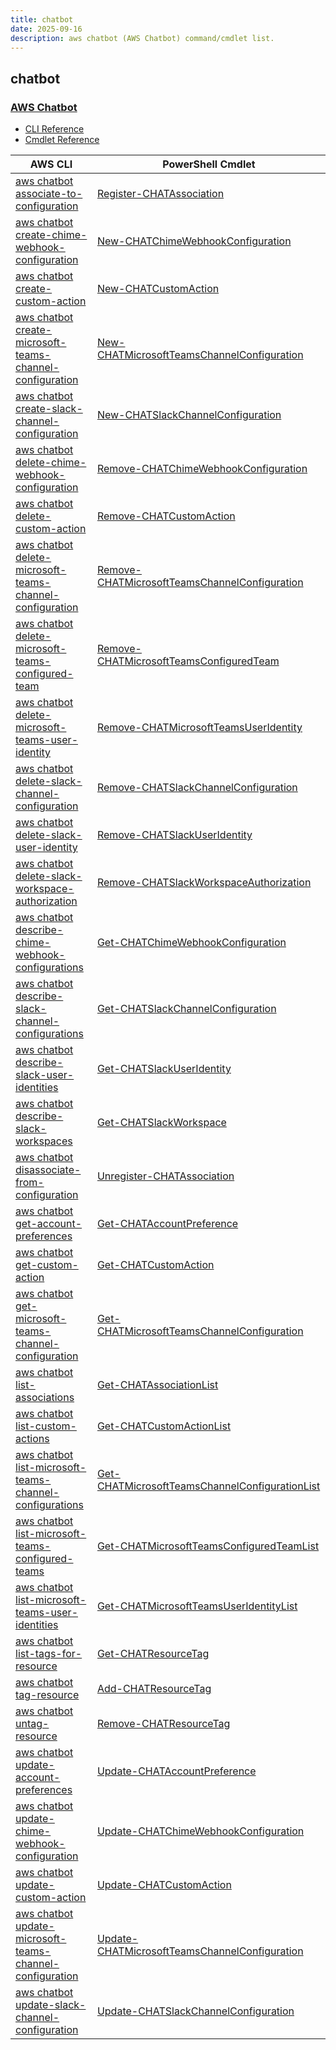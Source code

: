 ```yaml
---
title: chatbot
date: 2025-09-16
description: aws chatbot (AWS Chatbot) command/cmdlet list.
---
```


## chatbot

### [AWS Chatbot](https://aws.amazon.com/chatbot/)

* [CLI Reference](https://awscli.amazonaws.com/v2/documentation/api/latest/reference/chatbot/index.html)
* [Cmdlet Reference](https://docs.aws.amazon.com/powershell/latest/reference/items/Chatbot_cmdlets.html)

|AWS CLI|PowerShell Cmdlet|
|----|----|
|[aws chatbot associate-to-configuration](https://awscli.amazonaws.com/v2/documentation/api/latest/reference/chatbot/associate-to-configuration.html)|[Register-CHATAssociation](https://docs.aws.amazon.com/powershell/latest/reference/items/Register-CHATAssociation.html)|
|[aws chatbot create-chime-webhook-configuration](https://awscli.amazonaws.com/v2/documentation/api/latest/reference/chatbot/create-chime-webhook-configuration.html)|[New-CHATChimeWebhookConfiguration](https://docs.aws.amazon.com/powershell/latest/reference/items/New-CHATChimeWebhookConfiguration.html)|
|[aws chatbot create-custom-action](https://awscli.amazonaws.com/v2/documentation/api/latest/reference/chatbot/create-custom-action.html)|[New-CHATCustomAction](https://docs.aws.amazon.com/powershell/latest/reference/items/New-CHATCustomAction.html)|
|[aws chatbot create-microsoft-teams-channel-configuration](https://awscli.amazonaws.com/v2/documentation/api/latest/reference/chatbot/create-microsoft-teams-channel-configuration.html)|[New-CHATMicrosoftTeamsChannelConfiguration](https://docs.aws.amazon.com/powershell/latest/reference/items/New-CHATMicrosoftTeamsChannelConfiguration.html)|
|[aws chatbot create-slack-channel-configuration](https://awscli.amazonaws.com/v2/documentation/api/latest/reference/chatbot/create-slack-channel-configuration.html)|[New-CHATSlackChannelConfiguration](https://docs.aws.amazon.com/powershell/latest/reference/items/New-CHATSlackChannelConfiguration.html)|
|[aws chatbot delete-chime-webhook-configuration](https://awscli.amazonaws.com/v2/documentation/api/latest/reference/chatbot/delete-chime-webhook-configuration.html)|[Remove-CHATChimeWebhookConfiguration](https://docs.aws.amazon.com/powershell/latest/reference/items/Remove-CHATChimeWebhookConfiguration.html)|
|[aws chatbot delete-custom-action](https://awscli.amazonaws.com/v2/documentation/api/latest/reference/chatbot/delete-custom-action.html)|[Remove-CHATCustomAction](https://docs.aws.amazon.com/powershell/latest/reference/items/Remove-CHATCustomAction.html)|
|[aws chatbot delete-microsoft-teams-channel-configuration](https://awscli.amazonaws.com/v2/documentation/api/latest/reference/chatbot/delete-microsoft-teams-channel-configuration.html)|[Remove-CHATMicrosoftTeamsChannelConfiguration](https://docs.aws.amazon.com/powershell/latest/reference/items/Remove-CHATMicrosoftTeamsChannelConfiguration.html)|
|[aws chatbot delete-microsoft-teams-configured-team](https://awscli.amazonaws.com/v2/documentation/api/latest/reference/chatbot/delete-microsoft-teams-configured-team.html)|[Remove-CHATMicrosoftTeamsConfiguredTeam](https://docs.aws.amazon.com/powershell/latest/reference/items/Remove-CHATMicrosoftTeamsConfiguredTeam.html)|
|[aws chatbot delete-microsoft-teams-user-identity](https://awscli.amazonaws.com/v2/documentation/api/latest/reference/chatbot/delete-microsoft-teams-user-identity.html)|[Remove-CHATMicrosoftTeamsUserIdentity](https://docs.aws.amazon.com/powershell/latest/reference/items/Remove-CHATMicrosoftTeamsUserIdentity.html)|
|[aws chatbot delete-slack-channel-configuration](https://awscli.amazonaws.com/v2/documentation/api/latest/reference/chatbot/delete-slack-channel-configuration.html)|[Remove-CHATSlackChannelConfiguration](https://docs.aws.amazon.com/powershell/latest/reference/items/Remove-CHATSlackChannelConfiguration.html)|
|[aws chatbot delete-slack-user-identity](https://awscli.amazonaws.com/v2/documentation/api/latest/reference/chatbot/delete-slack-user-identity.html)|[Remove-CHATSlackUserIdentity](https://docs.aws.amazon.com/powershell/latest/reference/items/Remove-CHATSlackUserIdentity.html)|
|[aws chatbot delete-slack-workspace-authorization](https://awscli.amazonaws.com/v2/documentation/api/latest/reference/chatbot/delete-slack-workspace-authorization.html)|[Remove-CHATSlackWorkspaceAuthorization](https://docs.aws.amazon.com/powershell/latest/reference/items/Remove-CHATSlackWorkspaceAuthorization.html)|
|[aws chatbot describe-chime-webhook-configurations](https://awscli.amazonaws.com/v2/documentation/api/latest/reference/chatbot/describe-chime-webhook-configurations.html)|[Get-CHATChimeWebhookConfiguration](https://docs.aws.amazon.com/powershell/latest/reference/items/Get-CHATChimeWebhookConfiguration.html)|
|[aws chatbot describe-slack-channel-configurations](https://awscli.amazonaws.com/v2/documentation/api/latest/reference/chatbot/describe-slack-channel-configurations.html)|[Get-CHATSlackChannelConfiguration](https://docs.aws.amazon.com/powershell/latest/reference/items/Get-CHATSlackChannelConfiguration.html)|
|[aws chatbot describe-slack-user-identities](https://awscli.amazonaws.com/v2/documentation/api/latest/reference/chatbot/describe-slack-user-identities.html)|[Get-CHATSlackUserIdentity](https://docs.aws.amazon.com/powershell/latest/reference/items/Get-CHATSlackUserIdentity.html)|
|[aws chatbot describe-slack-workspaces](https://awscli.amazonaws.com/v2/documentation/api/latest/reference/chatbot/describe-slack-workspaces.html)|[Get-CHATSlackWorkspace](https://docs.aws.amazon.com/powershell/latest/reference/items/Get-CHATSlackWorkspace.html)|
|[aws chatbot disassociate-from-configuration](https://awscli.amazonaws.com/v2/documentation/api/latest/reference/chatbot/disassociate-from-configuration.html)|[Unregister-CHATAssociation](https://docs.aws.amazon.com/powershell/latest/reference/items/Unregister-CHATAssociation.html)|
|[aws chatbot get-account-preferences](https://awscli.amazonaws.com/v2/documentation/api/latest/reference/chatbot/get-account-preferences.html)|[Get-CHATAccountPreference](https://docs.aws.amazon.com/powershell/latest/reference/items/Get-CHATAccountPreference.html)|
|[aws chatbot get-custom-action](https://awscli.amazonaws.com/v2/documentation/api/latest/reference/chatbot/get-custom-action.html)|[Get-CHATCustomAction](https://docs.aws.amazon.com/powershell/latest/reference/items/Get-CHATCustomAction.html)|
|[aws chatbot get-microsoft-teams-channel-configuration](https://awscli.amazonaws.com/v2/documentation/api/latest/reference/chatbot/get-microsoft-teams-channel-configuration.html)|[Get-CHATMicrosoftTeamsChannelConfiguration](https://docs.aws.amazon.com/powershell/latest/reference/items/Get-CHATMicrosoftTeamsChannelConfiguration.html)|
|[aws chatbot list-associations](https://awscli.amazonaws.com/v2/documentation/api/latest/reference/chatbot/list-associations.html)|[Get-CHATAssociationList](https://docs.aws.amazon.com/powershell/latest/reference/items/Get-CHATAssociationList.html)|
|[aws chatbot list-custom-actions](https://awscli.amazonaws.com/v2/documentation/api/latest/reference/chatbot/list-custom-actions.html)|[Get-CHATCustomActionList](https://docs.aws.amazon.com/powershell/latest/reference/items/Get-CHATCustomActionList.html)|
|[aws chatbot list-microsoft-teams-channel-configurations](https://awscli.amazonaws.com/v2/documentation/api/latest/reference/chatbot/list-microsoft-teams-channel-configurations.html)|[Get-CHATMicrosoftTeamsChannelConfigurationList](https://docs.aws.amazon.com/powershell/latest/reference/items/Get-CHATMicrosoftTeamsChannelConfigurationList.html)|
|[aws chatbot list-microsoft-teams-configured-teams](https://awscli.amazonaws.com/v2/documentation/api/latest/reference/chatbot/list-microsoft-teams-configured-teams.html)|[Get-CHATMicrosoftTeamsConfiguredTeamList](https://docs.aws.amazon.com/powershell/latest/reference/items/Get-CHATMicrosoftTeamsConfiguredTeamList.html)|
|[aws chatbot list-microsoft-teams-user-identities](https://awscli.amazonaws.com/v2/documentation/api/latest/reference/chatbot/list-microsoft-teams-user-identities.html)|[Get-CHATMicrosoftTeamsUserIdentityList](https://docs.aws.amazon.com/powershell/latest/reference/items/Get-CHATMicrosoftTeamsUserIdentityList.html)|
|[aws chatbot list-tags-for-resource](https://awscli.amazonaws.com/v2/documentation/api/latest/reference/chatbot/list-tags-for-resource.html)|[Get-CHATResourceTag](https://docs.aws.amazon.com/powershell/latest/reference/items/Get-CHATResourceTag.html)|
|[aws chatbot tag-resource](https://awscli.amazonaws.com/v2/documentation/api/latest/reference/chatbot/tag-resource.html)|[Add-CHATResourceTag](https://docs.aws.amazon.com/powershell/latest/reference/items/Add-CHATResourceTag.html)|
|[aws chatbot untag-resource](https://awscli.amazonaws.com/v2/documentation/api/latest/reference/chatbot/untag-resource.html)|[Remove-CHATResourceTag](https://docs.aws.amazon.com/powershell/latest/reference/items/Remove-CHATResourceTag.html)|
|[aws chatbot update-account-preferences](https://awscli.amazonaws.com/v2/documentation/api/latest/reference/chatbot/update-account-preferences.html)|[Update-CHATAccountPreference](https://docs.aws.amazon.com/powershell/latest/reference/items/Update-CHATAccountPreference.html)|
|[aws chatbot update-chime-webhook-configuration](https://awscli.amazonaws.com/v2/documentation/api/latest/reference/chatbot/update-chime-webhook-configuration.html)|[Update-CHATChimeWebhookConfiguration](https://docs.aws.amazon.com/powershell/latest/reference/items/Update-CHATChimeWebhookConfiguration.html)|
|[aws chatbot update-custom-action](https://awscli.amazonaws.com/v2/documentation/api/latest/reference/chatbot/update-custom-action.html)|[Update-CHATCustomAction](https://docs.aws.amazon.com/powershell/latest/reference/items/Update-CHATCustomAction.html)|
|[aws chatbot update-microsoft-teams-channel-configuration](https://awscli.amazonaws.com/v2/documentation/api/latest/reference/chatbot/update-microsoft-teams-channel-configuration.html)|[Update-CHATMicrosoftTeamsChannelConfiguration](https://docs.aws.amazon.com/powershell/latest/reference/items/Update-CHATMicrosoftTeamsChannelConfiguration.html)|
|[aws chatbot update-slack-channel-configuration](https://awscli.amazonaws.com/v2/documentation/api/latest/reference/chatbot/update-slack-channel-configuration.html)|[Update-CHATSlackChannelConfiguration](https://docs.aws.amazon.com/powershell/latest/reference/items/Update-CHATSlackChannelConfiguration.html)|

